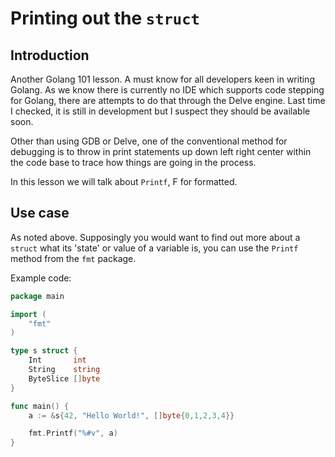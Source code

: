 # Printing out the `struct`

## Introduction

Another Golang 101 lesson. A must know for all developers keen in writing Golang. As we know there is currently no IDE which supports code stepping for Golang, there are attempts to do that through the Delve engine. Last time I checked, it is still in development but I suspect they should be available soon.

Other than using GDB or Delve, one of the conventional method for debugging is to throw in print statements up down left right center within the code base to trace how things are going in the process.

In this lesson we will talk about `Printf`, F for formatted.


## Use case
As noted above. Supposingly you would want to find out more about a `struct` what its 'state' or value of a variable is, you can use the `Printf` method from the `fmt` package.

Example code:

```go
package main

import (
    "fmt"
)

type s struct {
    Int       int
    String    string
    ByteSlice []byte
}

func main() {
    a := &s{42, "Hello World!", []byte{0,1,2,3,4}}

    fmt.Printf("%#v", a)
}
```
